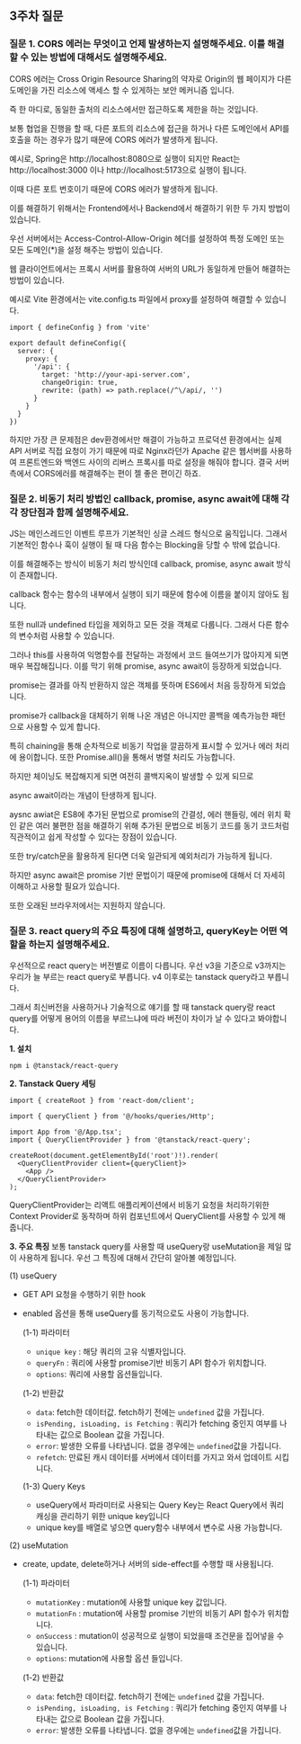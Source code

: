 ## 3주차 질문

### 질문 1. CORS 에러는 무엇이고 언제 발생하는지 설명해주세요. 이를 해결할 수 있는 방법에 대해서도 설명해주세요.

CORS 에러는 Cross Origin Resource Sharing의 약자로 Origin의 웹 페이지가 다른 도메인을 가진 리소스에 액세스 할 수 있게하는 보안 메커니즘 입니다.

즉 한 마디로, 동일한 출처의 리소스에서만 접근하도록 제한을 하는 것입니다.

보통 협업을 진행을 할 때, 다른 포트의 리소스에 접근을 하거나 다른 도메인에서 API를 호출을 하는 경우가 많기 때문에 CORS 에러가 발생하게 됩니다.

예시로, Spring은 http://localhost:8080으로 실행이 되지만
React는 http://localhost:3000 이나 http://localhost:5173으로 실행이 됩니다.

이때 다른 포트 번호이기 때문에 CORS 에러가 발생하게 됩니다.

이를 해결하기 위해서는 Frontend에서나 Backend에서 해결하기 위한 두 가지 방법이 있습니다.

우선 서버에서는 Access-Control-Allow-Origin 헤더를 설정하여 특정 도메인 또는 모든 도메인(\*)을 설정 해주는 방법이 있습니다.

웹 클라이언트에서는 프록시 서버를 활용하여 서버의 URL가 동일하게 만들어
해결하는 방법이 있습니다.

예시로 Vite 환경에서는 vite.config.ts 파일에서 proxy를 설정하여
해결할 수 있습니다.

```
import { defineConfig } from 'vite'

export default defineConfig({
  server: {
    proxy: {
      '/api': {
        target: 'http://your-api-server.com',
        changeOrigin: true,
        rewrite: (path) => path.replace(/^\/api/, '')
      }
    }
  }
})
```

하지만 가장 큰 문제점은 dev환경에서만 해결이 가능하고 프로덕션 환경에서는 실제 API 서버로 직접 요청이 가기 때문에 따로 Nginx라던가 Apache 같은 웹서버를 사용하여 프론트엔드와 백엔드 사이의 리버스 프록시를 따로 설정을 해줘야 합니다.
결국 서버 측에서 CORS에러를 해결해주는 편이 젤 좋은 편이긴 하죠.

### 질문 2. 비동기 처리 방법인 callback, promise, async await에 대해 각각 장단점과 함께 설명해주세요.

JS는 메인스레드인 이벤트 루프가 기본적인 싱글 스레드 형식으로 움직입니다. 그래서 기본적인 함수나 훅이 실행이 될 때 다음 함수는 Blocking을 당할 수 밖에 없습니다.

이를 해결해주는 방식이 비동기 처리 방식인데 callback, promise, async await 방식이 존재합니다.

callback 함수는 함수의 내부에서 실행이 되기 때문에 함수에 이름을 붙이지 않아도 됩니다.


또한 null과 undefined 타입을 제외하고 모든 것을 객체로 다룹니다. 그래서 다른 함수의 변수처럼 사용할 수 있습니다.

그러나 this를 사용하여 익명함수를 전달하는 과정에서 코드 들여쓰기가 많아지게 되면 매우 복잡해집니다. 이를 막기 위해 promise, async await이 등장하게 되었습니다.

promise는 결과를 아직 반환하지 않은 객체를 뜻하며 ES6에서 처음 등장하게 되었습니다.

promise가 callback을 대체하기 위해 나온 개념은 아니지만 콜백을 예측가능한 패턴으로 사용할 수 있게 합니다.

특히 chaining을 통해 순차적으로 비동기 작업을 깔끔하게 표시할 수 있거나 에러 처리에 용이합니다.
또한 Promise.all()을 통해서 병렬 처리도 가능합니다.

하지만 체이닝도 복잡해지게 되면 여전히 콜백지옥이 발생할 수 있게 되므로

async await이라는 개념이 탄생하게 됩니다.

aysnc awiat은 ES8에 추가된 문법으로 promise의 간결성, 에러 핸들링, 에러 위치 확인 같은 여러 불편한 점을 해결하기 위해 추가된 문법으로
비동기 코드를 동기 코드처럼 직관적이고 쉽게 작성할 수 있다는 장점이 있습니다.

또한 try/catch문을 활용하게 된다면 더욱 일관되게 예외처리가 가능하게 됩니다.

하지만 async await은 promise 기반 문법이기 때문에 promise에 대해서 더 자세히 이해하고 사용할 필요가 있습니다.

또한 오래된 브라우저에서는 지원하지 않습니다.

### 질문 3. react query의 주요 특징에 대해 설명하고, queryKey는 어떤 역할을 하는지 설명해주세요.

우선적으로 react query는 버전별로 이름이 다릅니다.
우선 v3을 기준으로 v3까지는 우리가 늘 부르는 react query로 부릅니다.
v4 이후로는 tanstack query라고 부릅니다.

그래서 최신버전을 사용하거나 기술적으로 얘기를 할 때 tanstack query랑 react query를 어떻게 용어의 이름을 부르느냐에 따라 버전이 차이가 날 수 있다고 봐야합니다.

**1. 설치**

```
npm i @tanstack/react-query
```

**2. Tanstack Query 세팅**

```
import { createRoot } from 'react-dom/client';

import { queryClient } from '@/hooks/queries/Http';

import App from '@/App.tsx';
import { QueryClientProvider } from '@tanstack/react-query';

createRoot(document.getElementById('root')!).render(
  <QueryClientProvider client={queryClient}>
    <App />
  </QueryClientProvider>
);

```

QueryClientProvider는 리액트 애플리케이션에서 비동기 요청을 처리하기위한 Context Provider로 동작하며 하위 컴포넌트에서 QueryClient를 사용할 수 있게 해줍니다.

**3. 주요 특징**
보통 tanstack query를 사용할 때 useQuery랑 useMutation을 제일 많이 사용하게 됩니다. 우선 그 특징에 대해서 간단히 알아볼 예정입니다.

(1) useQuery

- GET API 요청을 수행하기 위한 hook
- enabled 옵션을 통해 useQuery를 동기적으로도 사용이 가능합니다.

  (1-1) 파라미터

  - `unique key` : 해당 쿼리의 고유 식별자입니다.
  - `queryFn` : 쿼리에 사용할 promise기반 비동기 API 함수가 위치합니다.
  - `options`: 쿼리에 사용할 옵션들입니다.

  (1-2) 반환값

  - `data`: fetch한 데이터값. fetch하기 전에는 `undefined` 값을 가집니다.
  - `isPending, isLoading, is Fetching` : 쿼리가 fetching 중인지 여부를 나타내는 값으로 Boolean 값을 가집니다.
  - `error`: 발생한 오류를 나타냅니다. 없을 경우에는 `undefined`값을 가집니다.
  - `refetch`: 만료된 캐시 데이터를 서버에서 데이터를 가지고 와서 업데이트 시킵니다.

  (1-3) Query Keys

  - useQuery에서 파라미터로 사용되는 Query Key는 React Query에서 쿼리 캐싱을 관리하기 위한 unique key입니다
  - unique key를 배열로 넣으면 query함수 내부에서 변수로 사용 가능합니다.

(2) useMutation

- create, update, delete하거나 서버의 side-effect를 수행할 때 사용됩니다.

  (1-1) 파라미터

  - `mutationKey` : mutation에 사용할 unique key 값입니다.
  - `mutationFn` : mutation에 사용할 promise 기반의 비동기 API 함수가 위치합니다.
  - `onSuccess` : mutation이 성공적으로 실행이 되었을때 조건문을 집어넣을 수 있습니다.
  - `options`: mutation에 사용할 옵션 들입니다.

  (1-2) 반환값

  - `data`: fetch한 데이터값. fetch하기 전에는 `undefined` 값을 가집니다.
  - `isPending, isLoading, is Fetching` : 쿼리가 fetching 중인지 여부를 나타내는 값으로 Boolean 값을 가집니다.
  - `error`: 발생한 오류를 나타냅니다. 없을 경우에는 `undefined`값을 가집니다.
